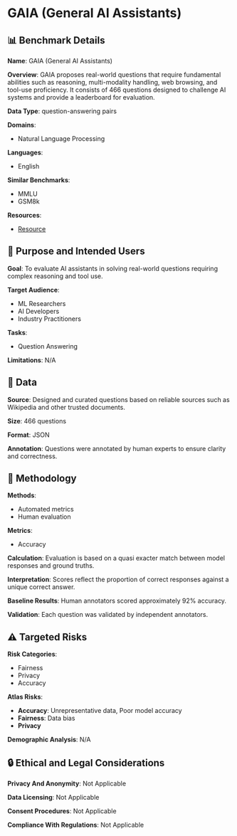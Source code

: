 # GAIA (General AI Assistants)

## 📊 Benchmark Details

**Name**: GAIA (General AI Assistants)

**Overview**: GAIA proposes real-world questions that require fundamental abilities such as reasoning, multi-modality handling, web browsing, and tool-use proficiency. It consists of 466 questions designed to challenge AI systems and provide a leaderboard for evaluation.

**Data Type**: question-answering pairs

**Domains**:
- Natural Language Processing

**Languages**:
- English

**Similar Benchmarks**:
- MMLU
- GSM8k

**Resources**:
- [Resource](https://huggingface.co/gaia-benchmark)

## 🎯 Purpose and Intended Users

**Goal**: To evaluate AI assistants in solving real-world questions requiring complex reasoning and tool use.

**Target Audience**:
- ML Researchers
- AI Developers
- Industry Practitioners

**Tasks**:
- Question Answering

**Limitations**: N/A

## 💾 Data

**Source**: Designed and curated questions based on reliable sources such as Wikipedia and other trusted documents.

**Size**: 466 questions

**Format**: JSON

**Annotation**: Questions were annotated by human experts to ensure clarity and correctness.

## 🔬 Methodology

**Methods**:
- Automated metrics
- Human evaluation

**Metrics**:
- Accuracy

**Calculation**: Evaluation is based on a quasi exacter match between model responses and ground truths.

**Interpretation**: Scores reflect the proportion of correct responses against a unique correct answer.

**Baseline Results**: Human annotators scored approximately 92% accuracy.

**Validation**: Each question was validated by independent annotators.

## ⚠️ Targeted Risks

**Risk Categories**:
- Fairness
- Privacy
- Accuracy

**Atlas Risks**:
- **Accuracy**: Unrepresentative data, Poor model accuracy
- **Fairness**: Data bias
- **Privacy**

**Demographic Analysis**: N/A

## 🔒 Ethical and Legal Considerations

**Privacy And Anonymity**: Not Applicable

**Data Licensing**: Not Applicable

**Consent Procedures**: Not Applicable

**Compliance With Regulations**: Not Applicable
